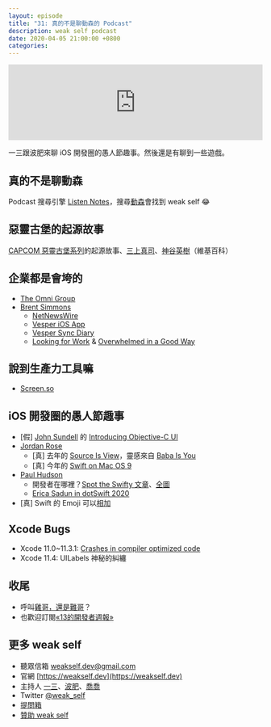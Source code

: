 ```yaml
---
layout: episode
title: "31: 真的不是聊動森的 Podcast"
description: weak self podcast
date: 2020-04-05 21:00:00 +0800
categories: 
---
```

<iframe src="https://www.listennotes.com/embedded/e/b9491da1ad8c458889de24b9bfc332bb/" width="100%" style="width: 1px; min-width: 100%;" frameborder="0" scrolling="no" loading="lazy"></iframe>

一三跟波肥來聊 iOS 開發圈的愚人節趣事。然後還是有聊到一些遊戲。

## 真的不是聊動森

Podcast 搜尋引擎 [Listen Notes](https://www.listennotes.com)，搜尋[動森](https://www.listennotes.com/search/?q=動森)會找到 weak self 😂

## 惡靈古堡的起源故事

[CAPCOM 惡靈古堡系列](https://zh.wikipedia.org/wiki/生化危機系列)的起源故事、[三上真司](https://zh.wikipedia.org/wiki/三上真司)、[神谷英樹](https://zh.wikipedia.org/wiki/神谷英樹)（維基百科）

## 企業都是會垮的

- [The Omni Group](https://www.omnigroup.com)
- [Brent Simmons](https://inessential.com)
    - [NetNewsWire](http://netnewswireapp.com)
    - [Vesper iOS App](https://apps.apple.com/tw/app/vesper/id655895325)
    - [Vesper Sync Diary](https://inessential.com/vespersyncdiary)
    - [Looking for Work](https://inessential.com/2020/03/31/looking_for_work) & [Overwhelmed in a Good Way](https://inessential.com/2020/04/01/overwhelmed_in_a_good_way)

## 說到生產力工具嘛

- [Screen.so](https://screen.so)

## iOS 開發圈的愚人節趣事

- [假] [John Sundell](https://www.swiftbysundell.com) 的 [Introducing Objective-C UI](https://swiftbysundell.com/special/introducing-objective-c-ui/)
- [Jordan Rose](https://twitter.com/UINT_MIN)
    - [真] 去年的 [Source Is View](https://forums.swift.org/t/new-code-visualizer-for-swift-source-is-view/22454)，靈感來自 [Baba Is You](https://hempuli.com/baba/)
    - [真] 今年的 [Swift on Mac OS 9](https://belkadan.com/blog/2020/04/Swift-on-Mac-OS-9/)
- [Paul Hudson](https://www.hackingwithswift.com)
    - 開發者在哪裡？[Spot the Swifty 文章](https://www.hackingwithswift.com/articles/215/spot-the-swifty)、[全圖](https://www.hackingwithswift.com/uploads/articles/spot-the-swifty-complete-key.jpg)
    - [Erica Sadun in dotSwift 2020](https://www.dotconferences.com/2020/02/erica-sadun-property-wrappers)
- [真] Swift 的 Emoji 可以[相加](https://twitter.com/twannl/status/1245382124095655942)

## Xcode Bugs

- Xcode 11.0~11.3.1: [Crashes in compiler optimized code](https://forums.developer.apple.com/thread/123545)
- Xcode 11.4: UILabels 神秘的糾纏

## 收尾

- 呼叫[雞哥，還是難哥](https://twitter.com/HsuToby/status/1231852966929264642?s=20)？
- 也歡迎訂閱[«13的開發者週報»](https://ethanhuang13.substack.com)

## 更多 weak self

* 聽眾信箱 [weakself.dev@gmail.com](mailto:weakself.dev@gmail.com)
* 官網 [https://weakself.dev](https://weakself.dev)
* 主持人 [一三](https://twitter.com/ethanhuang13)、[波肥](https://twitter.com/PofatTseng)、[喬喬](https://twitter.com/joe_trash_talk)
* Twitter [@weak_self](https://twitter.com/weak_self)
* [提問箱](https://peing.net/zh-TW/weak_self)
* [贊助 weak self](https://weakself.dev/#donation)